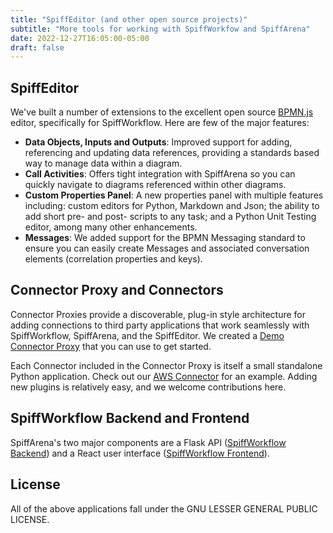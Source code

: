 ```yaml
---
title: "SpiffEditor (and other open source projects)"
subtitle: "More tools for working with SpiffWorkfow and SpiffArena"
date: 2022-12-27T16:05:00-05:00
draft: false
---
```


## SpiffEditor
We've built a number of extensions to the excellent open source [BPMN.js](https://bpmn.io/toolkit/bpmn-js/) editor, specifically for SpiffWorkflow.  Here are few of the major features:

* **Data Objects, Inputs and Outputs**:  Improved support for adding, referencing and updating data references, providing a standards based way to manage data within a diagram.
* **Call Activities**: Offers tight integration with SpiffArena so you can quickly navigate to diagrams referenced within other diagrams. 
* **Custom Properties Panel**: A new properties panel with multiple features including: custom editors for Python, Markdown and Json; the ability to add short pre- and post- scripts to any task; and a Python Unit Testing editor, among many other enhancements.
* **Messages**: We added support for the BPMN Messaging standard to ensure you can easily create Messages and associated conversation elements (correlation properties and keys).

## Connector Proxy and Connectors
Connector Proxies provide a discoverable, plug-in style architecture for adding connections to third party applications that work seamlessly with SpiffWorkflow, SpiffArena, and the SpiffEditor.  We created a [Demo Connector Proxy](https://github.com/sartography/connector-proxy-demo) that you can use to get started.

Each Connector included in the Connector Proxy is itself a small standalone Python application. Check out our [AWS Connector](https://github.com/sartography/connector-aws) for an example.  Adding new plugins is relatively easy, and we welcome contributions here.

## SpiffWorkflow Backend and Frontend
SpiffArena's two major components are a Flask API ([SpiffWorkflow Backend](https://github.com/sartography/spiffworkflow-backend)) and a React user interface ([SpiffWorkflow Frontend](https://github.com/sartography/spiffworkflow-frontend)).  


## License
All of the above applications fall under the 
GNU LESSER GENERAL PUBLIC LICENSE.


